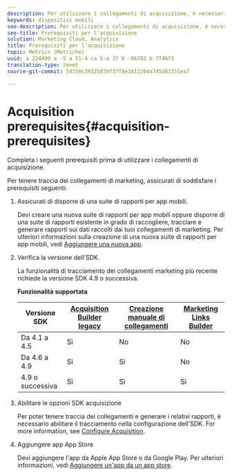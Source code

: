 ```yaml
---
description: Per utilizzare i collegamenti di acquisizione, è necessario prima soddisfare i seguenti prerequisiti.
keywords: dispositivi mobili
seo-description: Per utilizzare i collegamenti di acquisizione, è necessario prima soddisfare i seguenti prerequisiti.
seo-title: Prerequisiti per l'acquisizione
solution: Marketing Cloud, Analytics
title: Prerequisiti per l'acquisizione
topic: Metrics (Metriche)
uuid: a 224499 a -5 a 51-4 ca 5-a 37 b -06792 b 774671
translation-type: tm+mt
source-git-commit: 54150c39325070f37f8e1612204a745d81551ea7

---
```



# Acquisition prerequisites{#acquisition-prerequisites}

Completa i seguenti prerequisiti prima di utilizzare i collegamenti di acquisizione.

Per tenere traccia dei collegamenti di marketing, assicurati di soddisfare i prerequisiti seguenti:

1. Assicurati di disporre di una suite di rapporti per app mobili.

   Devi creare una nuova suite di rapporti per app mobili oppure disporre di una suite di rapporti esistente in grado di raccogliere, tracciare e generare rapporti sui dati raccolti dai tuoi collegamenti di marketing. Per ulteriori informazioni sulla creazione di una nuova suite di rapporti per app mobili, vedi [Aggiungere una nuova app](/help/using/manage-apps/t-new-app.md).

1. Verifica la versione dell'SDK.

   La funzionalità di tracciamento dei collegamenti marketing più recente richiede la versione SDK 4.9 o successiva.

   **Funzionalità supportata**

   | Versione SDK | [Acquisition Builder legacy](/help/using/acquisition-main/c-marketing-links-builder/t-create-edit-adobe-links/c-use-legacy-acquisition-links/c-use-legacy-acquisition-links.md) | [Creazione manuale di collegamenti](/help/using/acquisition-main/c-marketing-links-builder/acquisition-link-manual.md) | [Marketing Links Builder](/help/using/acquisition-main/c-marketing-links-builder/c-marketing-links-builder.md) |
   |--- |--- |--- |--- |
   | Da 4.1 a 4.5 | Sì | No | No |
   | Da 4.6 a 4.9 | Sì | Sì | No |
   | 4.9 o successiva | Sì | Sì | Sì |

1. Abilitare le opzioni SDK acquisizione

   Per poter tenere traccia dei collegamenti e generare i relativi rapporti, è necessario abilitare il tracciamento nella configurazione dell'SDK. For more information, see [Configure Acquisition](/help/using/acquisition-main/t-enable-acquisition.md).

1. Aggiungere app App Store

   Devi aggiungere l'app da Apple App Store o da Google Play. Per ulteriori informazioni, vedi [Aggiungere un'app da un app store](/help/using/manage-apps/c-app-store/t-app-store-app.md).
